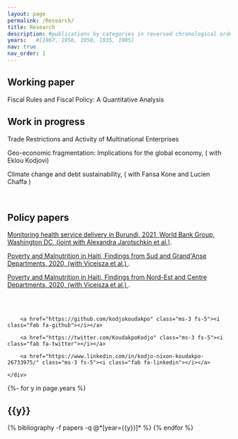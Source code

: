 ```yaml
---
layout: page
permalink: /Research/
title: Research
description: #publications by categories in reversed chronological order. generated by Jekyll-scholar.
years:   #[1967, 1956, 1950, 1935, 1905]
nav: true
nav_order: 1
---
```





 <div class="home">

 <h2 id="research"> <b> Working paper </b> </h2>

 <p>Fiscal Rules and Fiscal Policy: A Quantitative Analysis </p>
</div>

<div class="home">

 <h2 id="research"> <b> Work in progress </b> </h2>

  <p> Trade Restrictions and Activity of Multinational Enterprises </p> 

 <p> Geo-economic fragmentation: Implications for the global economy, ( with Eklou Kodjovi)  </p>

 <p> Climate change and debt sustainability, ( with Fansa Kone and Lucien Chaffa )</p>
</div>

<br/> 

<div class="home">

  <h2 id="research"> <b> Policy papers </b> </h2>

   <p> <a href="https://documents1.worldbank.org/curated/en/485881623304212722/pdf/Results-from-Iterative-Beneficiary-Facility-Staff-as-Part-of-the-KIRA-Project-March-15-April-2-2021.pdf"> Monitoring health service delivery in Burundi, 2021, World Bank Group, Washington DC, (joint with Alexandra Jarotschkin et al.)</a>.   </p>

  <p> <a href="https://pdf.usaid.gov/pdf_docs/PA00X8GB.pdf"> Poverty and Malnutrition in Haiti, Findings from Sud and Grand'Anse Departments, 2020, (with Viceisza et al.) </a>.   </p>

  <p> <a href="https://pdf.usaid.gov/pdf_docs/PA00X8GH.pdf"> Poverty and Malnutrition in Haiti, Findings from Nord-Est and Centre Departments, 2020,  (with Viceisza et al.) </a>.  </p>

 

</div>


<br/> <br/>
<body>
  <footer class="pt-5 my-5 text-muted border-top">
  <div class="home">
    <div class="col-md-6 text-end social-media-icons">
      
        <a href="https://github.com/kodjokoudakpo" class="ms-3 fs-5"><i class="fab fa-github"></i></a>
      
        <a href="https://twitter.com/KoudakpoKodjo" class="ms-3 fs-5"><i class="fab fa-twitter"></i></a>
      
        <a href="https://www.linkedin.com/in/kodjo-nixon-koudakpo-26733975/" class="ms-3 fs-5"><i class="fab fa-linkedin"></i></a>
      
    </div>
  </div>
</footer>
</body>






<!-- _pages/publications.md -->
<div class="publications">

{%- for y in page.years %}
  <h2 class="year">{{y}}</h2>
  {% bibliography -f papers -q @*[year={{y}}]* %}
{% endfor %}

</div> 
